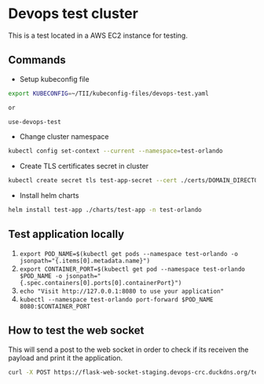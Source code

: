 # Devops test cluster

This is a test located in a AWS EC2 instance for testing.

## Commands

- Setup kubeconfig file

```bash
export KUBECONFIG=~/TII/kubeconfig-files/devops-test.yaml

or

use-devops-test
```

- Change cluster namespace

```bash
kubectl config set-context --current --namespace=test-orlando
```

- Create TLS certificates secret in cluster

```bash
kubectl create secret tls test-app-secret --cert ./certs/DOMAIN_DIRECTORY/fullchain.pem --key ./certs/DOMAIN_DIRECTORYprivkey.pem -n test-orlando
```

- Install helm charts

```bash
helm install test-app ./charts/test-app -n test-orlando
```

## Test application locally

1. `export POD_NAME=$(kubectl get pods --namespace test-orlando -o jsonpath="{.items[0].metadata.name}")`
2. `export CONTAINER_PORT=$(kubectl get pod --namespace test-orlando $POD_NAME -o jsonpath="{.spec.containers[0].ports[0].containerPort}")`
3. `echo "Visit http://127.0.0.1:8080 to use your application"`
4. `kubectl --namespace test-orlando port-forward $POD_NAME 8080:$CONTAINER_PORT`

## How to test the web socket

This will send a post to the web socket in order to check if its receiven the payload
and print it the application.

```bash
curl -X POST https://flask-web-socket-staging.devops-crc.duckdns.org/test-argocd -d '{"key":"value"}' -H "Content-Type: application/json"
```
